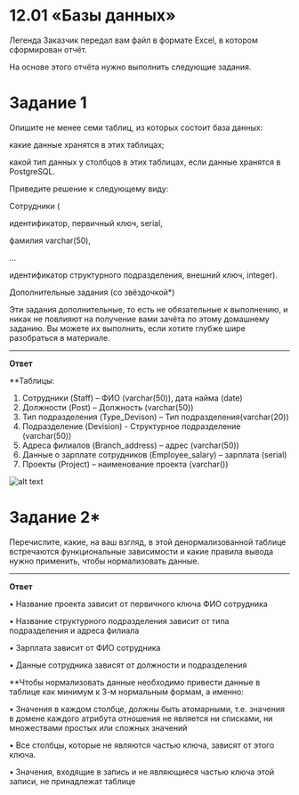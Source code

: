 # 12.01 «Базы данных»

Легенда
Заказчик передал вам файл в формате Excel, в котором сформирован отчёт.

На основе этого отчёта нужно выполнить следующие задания.

# Задание 1

Опишите не менее семи таблиц, из которых состоит база данных:

какие данные хранятся в этих таблицах;

какой тип данных у столбцов в этих таблицах, если данные хранятся в PostgreSQL.

Приведите решение к следующему виду:

Сотрудники (

идентификатор, первичный ключ, serial,

фамилия varchar(50),

...

идентификатор структурного подразделения, внешний ключ, integer).

Дополнительные задания (со звёздочкой*)

Эти задания дополнительные, то есть не обязательные к выполнению, и никак не повлияют на получение вами зачёта по этому домашнему заданию. Вы можете их выполнить, если хотите глубже шире разобраться в материале.
____
**Ответ**

**Таблицы:
1.	Сотрудники (Staff) – ФИО (varchar(50)), дата найма (date)
2.	Должности (Post) – Должность (varchar(50))
3.	Тип подразделения (Type_Devison) – Тип подразделения(varchar(20))
4.	Подразделение (Devision) - Структурное подразделение (varchar(50))
5.	Адреса филиалов (Branch_address) – адрес (varchar(50))
6.	Данные о зарплате сотрудников (Employee_salary) – зарплата (serial)
7.	Проекты (Project) – наименование проекта (varchar())

![alt text](https://github.com/12.01/schema.png)

# Задание 2*

Перечислите, какие, на ваш взгляд, в этой денормализованной таблице встречаются функциональные зависимости и какие правила вывода нужно применить, чтобы нормализовать данные.
___
**Ответ**

•	Название проекта зависит от первичного ключа ФИО сотрудника

•	Название структурного подразделения зависит от типа подразделения и адреса филиала

•	Зарплата зависит от  ФИО сотрудника

•	Данные сотрудника зависят от должности и подразделения

**Чтобы нормализовать данные необходимо привести данные в таблице как минимум к 3-м нормальным формам, а именно:

•	Значения в каждом столбце, должны быть атомарными, т.е. значения в домене каждого атрибута отношения не является ни списками, ни множествами простых или сложных значений

•	Все столбцы, которые не являются частью ключа, зависят от этого ключа.

•	Значения, входящие в запись и не являющиеся частью ключа этой записи, не принадлежат таблице 
